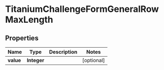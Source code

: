 

# TitaniumChallengeFormGeneralRowMaxLength


## Properties

| Name | Type | Description | Notes |
|------------ | ------------- | ------------- | -------------|
|**value** | **Integer** |  |  [optional] |



